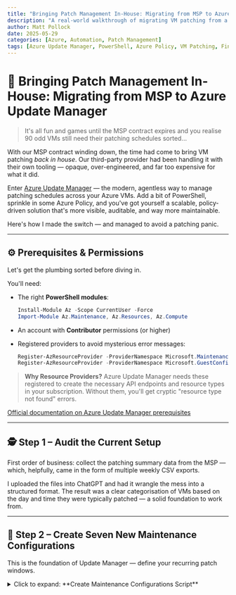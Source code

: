 ```yaml
---
title: "Bringing Patch Management In-House: Migrating from MSP to Azure Update Manager"
description: "A real-world walkthrough of migrating VM patching from a third-party provider to Azure Update Manager using PowerShell, tagging, and policy automation."
author: Matt Pollock
date: 2025-05-29
categories: [Azure, Automation, Patch Management]
tags: [Azure Update Manager, PowerShell, Azure Policy, VM Patching, FinOps]
---
```



# 🔄 Bringing Patch Management In-House: Migrating from MSP to Azure Update Manager

> It's all fun and games until the MSP contract expires and you realise 90 odd VMs still need their patching schedules sorted…

With our MSP contract winding down, the time had come to bring VM patching *back in house*. Our third-party provider had been handling it with their own tooling — opaque, over-engineered, and far too expensive for what it did.

Enter [Azure Update Manager](https://learn.microsoft.com/en-us/azure/update-manager/overview) — the modern, agentless way to manage patching schedules across your Azure VMs. Add a bit of PowerShell, sprinkle in some Azure Policy, and you've got yourself a scalable, policy-driven solution that's more visible, auditable, and way more maintainable.

Here's how I made the switch — and managed to avoid a patching panic.

---

## ⚙️ Prerequisites & Permissions

Let's get the plumbing sorted before diving in.

You'll need:

* The right **PowerShell modules**:

  ```powershell
  Install-Module Az -Scope CurrentUser -Force
  Import-Module Az.Maintenance, Az.Resources, Az.Compute
  ```

* An account with **Contributor** permissions (or higher)
* Registered providers to avoid mysterious error messages:

  ```powershell
  Register-AzResourceProvider -ProviderNamespace Microsoft.Maintenance
  Register-AzResourceProvider -ProviderNamespace Microsoft.GuestConfiguration
  ```

> **Why Resource Providers?** Azure Update Manager needs these registered to create the necessary API endpoints and resource types in your subscription. Without them, you'll get cryptic "resource type not found" errors.

[Official documentation on Azure Update Manager prerequisites](https://learn.microsoft.com/en-us/azure/update-manager/overview#prerequisites)

---

## 🕵️ Step 1 – Audit the Current Setup

First order of business: collect the patching summary data from the MSP — which, helpfully, came in the form of multiple weekly CSV exports.

I uploaded the files into ChatGPT and had it wrangle the mess into a structured format. The result was a clear categorisation of VMs based on the day and time they were typically patched — a solid foundation to work from.

---

## 🧱 Step 2 – Create Seven New Maintenance Configurations

This is the foundation of Update Manager — define your recurring patch windows.

<details>
<summary>Click to expand: **Create Maintenance Configurations Script**</summary>

```powershell
# Azure Update Manager - Create Weekly Maintenance Configurations
# Pure PowerShell syntax

# Define parameters
$resourceGroupName = "rg-maintenance-uksouth-001"
$location = "uksouth"
$timezone = "GMT Standard Time"
$startDateTime = "2024-06-01 21:00"
$duration = "03:00"  # 3 hours - meets minimum requirement

# Day mapping for config naming (3-letter lowercase)
$dayMap = @{
    "Monday"    = "mon"
    "Tuesday"   = "tue" 
    "Wednesday" = "wed"
    "Thursday"  = "thu"
    "Friday"    = "fri"
    "Saturday"  = "sat"
    "Sunday"    = "sun"
}

# Create maintenance configurations for each day
foreach ($day in $dayMap.Keys) {
    $shortDay = $dayMap[$day]
    $configName = "contoso-maintenance-config-vms-$shortDay"
    
    Write-Host "Creating: $configName for $day..." -ForegroundColor Yellow
    
    try {
        $result = New-AzMaintenanceConfiguration `
            -ResourceGroupName $resourceGroupName `
            -Name $configName `
            -MaintenanceScope "InGuestPatch" `
            -Location $location `
            -StartDateTime $startDateTime `
            -Timezone $timezone `
            -Duration $duration `
            -RecurEvery "Week $day" `
            -InstallPatchRebootSetting "IfRequired" `
            -ExtensionProperty @{"InGuestPatchMode" = "User"} `
            -WindowParameterClassificationToInclude @("Critical", "Security") `
            -LinuxParameterClassificationToInclude @("Critical", "Security") `
            -Tag @{
                "Application"  = "Azure Update Manager"
                "Owner"        = "Contoso"
                "PatchWindow"  = $shortDay
            } `
            -ErrorAction Stop
            
        Write-Host "✓ SUCCESS: $configName" -ForegroundColor Green
        
        # Quick validation
        $createdConfig = Get-AzMaintenanceConfiguration -ResourceGroupName $resourceGroupName -Name $configName
        Write-Host "  Validated: $($createdConfig.RecurEvery) schedule confirmed" -ForegroundColor Gray
        
    } catch {
        Write-Host "✗ FAILED: $configName - $($_.Exception.Message)" -ForegroundColor Red
        continue
    }
}
```

> ⚠️ *Don't forget: duration format is ISO 8601, not "2 hours" — and start time has to match the day it's tied to.*

[Learn more about New-AzMaintenanceConfiguration](https://learn.microsoft.com/en-us/powershell/module/az.maintenance/new-azmaintenanceconfiguration)

---

## 🛠️ Step 3 – Tweak the Maintenance Configs

Some patch windows felt too tight — and, just as importantly, I needed to avoid overlaps with existing backup jobs. Rather than let a large CU fail halfway through or run headlong into an Azure Backup job, I extended the duration on select configs and staggered them across the week:

```powershell
$config = Get-AzMaintenanceConfiguration -ResourceGroupName "rg-maintenance-uksouth-001" -Name "contoso-maintenance-config-vms-sun"
$config.Duration = "04:00"
Update-AzMaintenanceConfiguration -ResourceGroupName "rg-maintenance-uksouth-001" -Name "contoso-maintenance-config-vms-sun" -Configuration $config

# Verify the change
$updatedConfig = Get-AzMaintenanceConfiguration -ResourceGroupName "rg-maintenance-uksouth-001" -Name "contoso-maintenance-config-vms-sun"
Write-Host "Sunday window now: $($updatedConfig.Duration) duration" -ForegroundColor Green
```

> Better to have time and not need it than need it and trigger a post-patch incident.

---

## 🤖 Step 4 – Use AI to Group VMs by Patch Activity

Armed with a jumble of CSV exports that made sense to nobody but the person who created them, I got AI to do the grunt work.

**What I did:**

1. **Exported MSP data:** Weekly CSV reports showing patch installation timestamps for each VM
2. **Uploaded to ChatGPT** with this prompt:
   > "Analyze these patch installation times and group VMs by day/time patterns. Most VMs seem clustered on weekends - suggest optimal distribution across 7 maintenance windows for business continuity."

3. **AI analysis revealed:**
   * 60% of VMs were patching Saturday/Sunday (risky for business continuity)
   * Several critical systems patching simultaneously
   * No consideration for application dependencies

4. **AI recommendation:** Spread VMs across weekdays based on:
   * **Criticality:** Domain controllers on different days
   * **Function:** Similar servers on different days (avoid single points of failure)  
   * **Dependencies:** Database servers before application servers

**The result:** A logical rebalancing that avoided "all our eggs in Sunday 1AM" basket and considered business impact.

> **Why this matters:** The MSP was optimizing for their convenience, not our business continuity. AI helped identify risks we hadn't considered.

---

## 🔍 Step 5 – Discover All VMs and Identify Gaps

Before diving into bulk tagging, I needed to understand what we were working with across all subscriptions.

**First, let's see what VMs we have:**

<details>
<summary>Click to expand: **Discover Untagged VMs Script**</summary>

```powershell
# Discover Untagged VMs Script for Azure Update Manager
# This script identifies VMs that are missing Azure Update Manager tags

$scriptStart = Get-Date

Write-Host "=== Azure Update Manager - Discover Untagged VMs ===" -ForegroundColor Cyan
Write-Host "Scanning all accessible subscriptions for VMs missing maintenance tags..." -ForegroundColor White
Write-Host ""

# Function to check if VM has Azure Update Manager tags
function Test-VMHasMaintenanceTags {
    param($VM)
    
    # Check for the three required tags
    $hasOwnerTag = $VM.Tags -and $VM.Tags.ContainsKey("Owner") -and $VM.Tags["Owner"] -eq "Contoso"
    $hasUpdatesTag = $VM.Tags -and $VM.Tags.ContainsKey("Updates") -and $VM.Tags["Updates"] -eq "Azure Update Manager"
    $hasPatchWindowTag = $VM.Tags -and $VM.Tags.ContainsKey("PatchWindow")
    
    return $hasOwnerTag -and $hasUpdatesTag -and $hasPatchWindowTag
}

# Function to get VM details for reporting
function Get-VMDetails {
    param($VM, $SubscriptionName)
    
    return [PSCustomObject]@{
        Name = $VM.Name
        ResourceGroup = $VM.ResourceGroupName
        Location = $VM.Location
        Subscription = $SubscriptionName
        SubscriptionId = $VM.SubscriptionId
        PowerState = $VM.PowerState
        OsType = $VM.StorageProfile.OsDisk.OsType
        VmSize = $VM.HardwareProfile.VmSize
        Tags = if ($VM.Tags) { ($VM.Tags.Keys | ForEach-Object { "$_=$($VM.Tags[$_])" }) -join "; " } else { "No tags" }
    }
}

# Initialize collections
$taggedVMs = @()
$untaggedVMs = @()
$allVMs = @()
$subscriptionSummary = @{}

Write-Host "=== DISCOVERING VMs ACROSS ALL SUBSCRIPTIONS ===" -ForegroundColor Cyan

# Get all accessible subscriptions
$subscriptions = Get-AzSubscription | Where-Object { $_.State -eq "Enabled" }
Write-Host "Found $($subscriptions.Count) accessible subscriptions" -ForegroundColor White

foreach ($subscription in $subscriptions) {
    try {
        Write-Host "`nScanning subscription: $($subscription.Name) ($($subscription.Id))" -ForegroundColor Magenta
        $null = Set-AzContext -SubscriptionId $subscription.Id -ErrorAction Stop
        
        # Get all VMs in this subscription
        Write-Host "  Retrieving VMs..." -ForegroundColor Gray
        $vms = Get-AzVM -Status -ErrorAction Continue
        
        $subTagged = 0
        $subUntagged = 0
        $subTotal = $vms.Count
        
        Write-Host "  Found $subTotal VMs in this subscription" -ForegroundColor White
        
        foreach ($vm in $vms) {
            $vmDetails = Get-VMDetails -VM $vm -SubscriptionName $subscription.Name
            $allVMs += $vmDetails
            
            if (Test-VMHasMaintenanceTags -VM $vm) {
                $taggedVMs += $vmDetails
                $subTagged++
                Write-Host "    ✓ Tagged: $($vm.Name)" -ForegroundColor Green
            } else {
                $untaggedVMs += $vmDetails
                $subUntagged++
                Write-Host "    ⚠️ Untagged: $($vm.Name)" -ForegroundColor Yellow
            }
        }
        
        # Store subscription summary
        $subscriptionSummary[$subscription.Name] = @{
            Total = $subTotal
            Tagged = $subTagged
            Untagged = $subUntagged
            SubscriptionId = $subscription.Id
        }
        
        Write-Host "  Subscription Summary - Total: $subTotal | Tagged: $subTagged | Untagged: $subUntagged" -ForegroundColor Gray
        
    }
    catch {
        Write-Host "  ✗ Error scanning subscription $($subscription.Name): $($_.Exception.Message)" -ForegroundColor Red
        $subscriptionSummary[$subscription.Name] = @{
            Total = 0
            Tagged = 0
            Untagged = 0
            Error = $_.Exception.Message
        }
    }
}

Write-Host ""
Write-Host "=== OVERALL DISCOVERY SUMMARY ===" -ForegroundColor Cyan
Write-Host "Total VMs found: $($allVMs.Count)" -ForegroundColor White
Write-Host "VMs with maintenance tags: $($taggedVMs.Count)" -ForegroundColor Green
Write-Host "VMs missing maintenance tags: $($untaggedVMs.Count)" -ForegroundColor Red

if ($untaggedVMs.Count -eq 0) {
    Write-Host "� ALL VMs ARE ALREADY TAGGED! �" -ForegroundColor Green
    Write-Host "No further action required." -ForegroundColor White
    exit 0
}

Write-Host ""
Write-Host "=== SUBSCRIPTION BREAKDOWN ===" -ForegroundColor Cyan
$subscriptionSummary.GetEnumerator() | Sort-Object Name | ForEach-Object {
    $sub = $_.Value
    if ($sub.Error) {
        Write-Host "$($_.Key): ERROR - $($sub.Error)" -ForegroundColor Red
    } else {
        $percentage = if ($sub.Total -gt 0) { [math]::Round(($sub.Tagged / $sub.Total) * 100, 1) } else { 0 }
        Write-Host "$($_.Key): $($sub.Tagged)/$($sub.Total) tagged ($percentage%)" -ForegroundColor White
    }
}

Write-Host ""
Write-Host "=== UNTAGGED VMs DETAILED LIST ===" -ForegroundColor Red
Write-Host "The following $($untaggedVMs.Count) VMs are missing Azure Update Manager maintenance tags:" -ForegroundColor White

# Group untagged VMs by subscription for easier reading
$untaggedBySubscription = $untaggedVMs | Group-Object Subscription

foreach ($group in $untaggedBySubscription | Sort-Object Name) {
    Write-Host "`n� Subscription: $($group.Name) ($($group.Count) untagged VMs)" -ForegroundColor Magenta
    
    $group.Group | Sort-Object Name | ForEach-Object {
        Write-Host "  • $($_.Name)" -ForegroundColor Yellow
        Write-Host "    Resource Group: $($_.ResourceGroup)" -ForegroundColor Gray
        Write-Host "    Location: $($_.Location)" -ForegroundColor Gray
        Write-Host "    OS Type: $($_.OsType)" -ForegroundColor Gray
        Write-Host "    VM Size: $($_.VmSize)" -ForegroundColor Gray
        Write-Host "    Power State: $($_.PowerState)" -ForegroundColor Gray
        if ($_.Tags -ne "No tags") {
            Write-Host "    Existing Tags: $($_.Tags)" -ForegroundColor DarkGray
        }
        Write-Host ""
    }
}

Write-Host "=== ANALYSIS BY VM CHARACTERISTICS ===" -ForegroundColor Cyan

# Analyze by OS Type
$untaggedByOS = $untaggedVMs | Group-Object OsType
Write-Host "`n� Untagged VMs by OS Type:" -ForegroundColor White
$untaggedByOS | Sort-Object Name | ForEach-Object {
    Write-Host "  $($_.Name): $($_.Count) VMs" -ForegroundColor White
}

# Analyze by Location
$untaggedByLocation = $untaggedVMs | Group-Object Location
Write-Host "`n� Untagged VMs by Location:" -ForegroundColor White
$untaggedByLocation | Sort-Object Count -Descending | ForEach-Object {
    Write-Host "  $($_.Name): $($_.Count) VMs" -ForegroundColor White
}

# Analyze by VM Size (to understand workload types)
$untaggedBySize = $untaggedVMs | Group-Object VmSize
Write-Host "`n� Untagged VMs by Size:" -ForegroundColor White
$untaggedBySize | Sort-Object Count -Descending | Select-Object -First 10 | ForEach-Object {
    Write-Host "  $($_.Name): $($_.Count) VMs" -ForegroundColor White
}

# Analyze by Resource Group (might indicate application/workload groupings)
$untaggedByRG = $untaggedVMs | Group-Object ResourceGroup
Write-Host "`n� Untagged VMs by Resource Group (Top 10):" -ForegroundColor White
$untaggedByRG | Sort-Object Count -Descending | Select-Object -First 10 | ForEach-Object {
    Write-Host "  $($_.Name): $($_.Count) VMs" -ForegroundColor White
}

Write-Host ""
Write-Host "=== POWER STATE ANALYSIS ===" -ForegroundColor Cyan
$powerStates = $untaggedVMs | Group-Object PowerState
$powerStates | Sort-Object Count -Descending | ForEach-Object {
    Write-Host "$($_.Name): $($_.Count) VMs" -ForegroundColor White
}

Write-Host ""
Write-Host "=== EXPORT OPTIONS ===" -ForegroundColor Cyan
Write-Host "You can export this data for further analysis:" -ForegroundColor White

# Export to CSV option
$timestamp = Get-Date -Format "yyyyMMdd-HHmm"
$csvPath = "D:\UntaggedVMs-$timestamp.csv"

try {
    $untaggedVMs | Export-Csv -Path $csvPath -NoTypeInformation
    Write-Host "✓ Exported untagged VMs to: $csvPath" -ForegroundColor Green
} catch {
    Write-Host "✗ Failed to export CSV: $($_.Exception.Message)" -ForegroundColor Red
}

# Show simple list for easy copying
Write-Host ""
Write-Host "=== SIMPLE VM NAME LIST (for copy/paste) ===" -ForegroundColor Cyan
Write-Host "VM Names:" -ForegroundColor White
$untaggedVMs | Sort-Object Name | ForEach-Object { Write-Host "  $($_.Name)" -ForegroundColor Yellow }

Write-Host ""
Write-Host "=== NEXT STEPS RECOMMENDATIONS ===" -ForegroundColor Cyan
Write-Host "1. Review the untagged VMs list above" -ForegroundColor White
Write-Host "2. Investigate why these VMs were not in the original patching schedule" -ForegroundColor White
Write-Host "3. Determine appropriate maintenance windows for these VMs" -ForegroundColor White
Write-Host "4. Consider grouping by:" -ForegroundColor White
Write-Host "   • Application/workload (Resource Group analysis)" -ForegroundColor Gray
Write-Host "   • Environment (naming patterns, tags)" -ForegroundColor Gray
Write-Host "   • Business criticality" -ForegroundColor Gray
Write-Host "   • Maintenance window preferences" -ForegroundColor Gray
Write-Host "5. Run the tagging script to assign maintenance windows" -ForegroundColor White

Write-Host ""
Write-Host "=== AZURE RESOURCE GRAPH QUERY ===" -ForegroundColor Cyan
Write-Host "Use this query in Azure Resource Graph Explorer to verify results:" -ForegroundColor White
Write-Host ""
Write-Host @"
Resources
| where type == "microsoft.compute/virtualmachines"
| where tags.PatchWindow == "" or isempty(tags.PatchWindow) or isnull(tags.PatchWindow)
| project name, resourceGroup, subscriptionId, location, 
          osType = properties.storageProfile.osDisk.osType,
          vmSize = properties.hardwareProfile.vmSize,
          powerState = properties.extended.instanceView.powerState.displayStatus,
          tags
| sort by name asc
"@ -ForegroundColor Gray

Write-Host ""
Write-Host "Script completed at $(Get-Date)" -ForegroundColor Cyan
Write-Host "Total runtime: $((Get-Date) - $scriptStart)" -ForegroundColor Gray
```

**Discovery results:**

* **35 VMs** from the original MSP schedule (our planned list)
* **12 additional VMs** not in the MSP schedule (the "stragglers")
* **Total: 47 VMs** needing Update Manager tags

> **Key insight:** The MSP wasn't managing everything. Several dev/test VMs and a few production systems were missing from their schedule entirely.

---

## ✍️ Step 6 – Bulk Tag All VMs with Patch Windows

Now for the main event: tagging all VMs with their maintenance windows. This includes both our planned VMs and the newly discovered ones.

### 🎯 Main VM Tagging (Planned Schedule)

Each tag serves a specific purpose:

* `PatchWindow` — The key tag used by dynamic scopes to assign VMs to maintenance configurations
* `Owner` — For accountability and filtering
* `Updates` — Identifies VMs managed by Azure Update Manager

<details>
<summary>Click to expand: **Multi-Subscription Azure Update Manager VM Tagging Script**</summary>

```powershell
# Multi-Subscription Azure Update Manager VM Tagging Script
# This script discovers VMs across multiple subscriptions and tags them appropriately

Write-Host "=== Multi-Subscription Azure Update Manager - VM Tagging Script ===" -ForegroundColor Cyan

# Function to safely tag a VM
function Set-VMMaintenanceTags {
    param(
        [string]$VMName,
        [string]$ResourceGroupName,
        [string]$SubscriptionId,
        [hashtable]$Tags,
        [string]$MaintenanceWindow
    )
    
    try {
        # Set context to the VM's subscription
        $null = Set-AzContext -SubscriptionId $SubscriptionId -ErrorAction Stop
        
        Write-Host "  Processing: $VMName..." -ForegroundColor Yellow
        
        # Get the VM and update tags
        $vm = Get-AzVM -ResourceGroupName $ResourceGroupName -Name $VMName -ErrorAction Stop
        
        if ($vm.Tags) {
            $Tags.Keys | ForEach-Object { $vm.Tags[$_] = $Tags[$_] }
        } else {
            $vm.Tags = $Tags
        }
        
        $null = Update-AzVM -VM $vm -ResourceGroupName $ResourceGroupName -Tag $vm.Tags -ErrorAction Stop
        Write-Host "  ✓ Successfully tagged $VMName for $MaintenanceWindow maintenance" -ForegroundColor Green
        
        return $true
    }
    catch {
        Write-Host "  ✗ Failed to tag $VMName`: $($_.Exception.Message)" -ForegroundColor Red
        return $false
    }
}

# Define all target VMs organized by maintenance window
$maintenanceGroups = @{
    "Monday" = @{
        "VMs" = @("WEB-PROD-01", "DB-PROD-01", "APP-PROD-01", "FILE-PROD-01", "DC-PROD-01")
        "Tags" = @{
            "Owner" = "Contoso"
            "Updates" = "Azure Update Manager"
            "PatchWindow" = "mon"
        }
    }
    "Tuesday" = @{
        "VMs" = @("WEB-PROD-02", "DB-PROD-02", "APP-PROD-02", "FILE-PROD-02", "DC-PROD-02")
        "Tags" = @{
            "Owner" = "Contoso"
            "Updates" = "Azure Update Manager"
            "PatchWindow" = "tue"
        }
    }
    "Wednesday" = @{
        "VMs" = @("WEB-PROD-03", "DB-PROD-03", "APP-PROD-03", "FILE-PROD-03", "DC-PROD-03")
        "Tags" = @{
            "Owner" = "Contoso"
            "Updates" = "Azure Update Manager"
            "PatchWindow" = "wed"
        }
    }
    "Thursday" = @{
        "VMs" = @("WEB-PROD-04", "DB-PROD-04", "APP-PROD-04", "FILE-PROD-04", "PRINT-PROD-01")
        "Tags" = @{
            "Owner" = "Contoso"
            "Updates" = "Azure Update Manager"
            "PatchWindow" = "thu"
        }
    }
    "Friday" = @{
        "VMs" = @("WEB-PROD-05", "DB-PROD-05", "APP-PROD-05", "FILE-PROD-05", "MONITOR-PROD-01")
        "Tags" = @{
            "Owner" = "Contoso"
            "Updates" = "Azure Update Manager"
            "PatchWindow" = "fri"
        }
    }
    "Saturday" = @{
        "VMs" = @("WEB-DEV-01", "DB-DEV-01", "APP-DEV-01", "TEST-SERVER-01", "SANDBOX-01")
        "Tags" = @{
            "Owner" = "Contoso"
            "Updates" = "Azure Update Manager"
            "PatchWindow" = "sat-09"
        }
    }
    "Sunday" = @{
        "VMs" = @("WEB-UAT-01", "DB-UAT-01", "APP-UAT-01", "BACKUP-PROD-01", "MGMT-PROD-01")
        "Tags" = @{
            "Owner" = "Contoso"
            "Updates" = "Azure Update Manager"
            "PatchWindow" = "sun"
        }
    }
}

# Function to discover VMs across all subscriptions
function Find-VMsAcrossSubscriptions {
    param([array]$TargetVMNames)
    
    $subscriptions = Get-AzSubscription | Where-Object { $_.State -eq "Enabled" }
    $vmInventory = @{}
    
    foreach ($subscription in $subscriptions) {
        try {
            $null = Set-AzContext -SubscriptionId $subscription.Id -ErrorAction Stop
            $vms = Get-AzVM -ErrorAction Continue
            
            foreach ($vm in $vms) {
                if ($vm.Name -in $TargetVMNames) {
                    $vmInventory[$vm.Name] = @{
                        Name = $vm.Name
                        ResourceGroupName = $vm.ResourceGroupName
                        SubscriptionId = $subscription.Id
                        SubscriptionName = $subscription.Name
                        Location = $vm.Location
                    }
                }
            }
        }
        catch {
            Write-Host "Error scanning subscription $($subscription.Name): $($_.Exception.Message)" -ForegroundColor Red
        }
    }
    
    return $vmInventory
}

# Get all unique VM names and discover their locations
$allTargetVMs = @()
$maintenanceGroups.Values | ForEach-Object { $allTargetVMs += $_.VMs }
$allTargetVMs = $allTargetVMs | Sort-Object -Unique

Write-Host "Discovering locations for $($allTargetVMs.Count) target VMs..." -ForegroundColor White
$vmInventory = Find-VMsAcrossSubscriptions -TargetVMNames $allTargetVMs

# Process each maintenance window
$totalSuccess = 0
$totalFailed = 0

foreach ($windowName in $maintenanceGroups.Keys) {
    $group = $maintenanceGroups[$windowName]
    Write-Host "`n=== $windowName MAINTENANCE WINDOW ===" -ForegroundColor Magenta
    
    foreach ($vmName in $group.VMs) {
        if ($vmInventory.ContainsKey($vmName)) {
            $vmInfo = $vmInventory[$vmName]
            $result = Set-VMMaintenanceTags -VMName $vmInfo.Name -ResourceGroupName $vmInfo.ResourceGroupName -SubscriptionId $vmInfo.SubscriptionId -Tags $group.Tags -MaintenanceWindow $windowName
            if ($result) { $totalSuccess++ } else { $totalFailed++ }
        } else {
            Write-Host "  ⚠️ VM not found: $vmName" -ForegroundColor Yellow
            $totalFailed++
        }
    }
}

Write-Host "`n=== TAGGING SUMMARY ===" -ForegroundColor Cyan
Write-Host "Successfully tagged: $totalSuccess VMs" -ForegroundColor Green
Write-Host "Failed to tag: $totalFailed VMs" -ForegroundColor Red
```

### 🧹 Handle the Stragglers

For the 12 VMs not in the original MSP schedule, I used intelligent assignment based on their function:

<details>
<summary>Click to expand: **Tagging Script for Remaining Untagged VMs**</summary>

```powershell
# Intelligent VM Tagging Script for Remaining Untagged VMs
# This script analyzes and tags the 26 remaining VMs based on workload patterns and load balancing

$scriptStart = Get-Date

Write-Host "=== Intelligent VM Tagging for Remaining VMs ===" -ForegroundColor Cyan
Write-Host "Analyzing and tagging 26 untagged VMs with optimal maintenance window distribution..." -ForegroundColor White
Write-Host ""

# Function to safely tag a VM across subscriptions
function Set-VMMaintenanceTags {
    param(
        [string]$VMName,
        [string]$ResourceGroupName,
        [string]$SubscriptionId,
        [hashtable]$Tags,
        [string]$MaintenanceWindow
    )
    
    try {
        # Set context to the VM's subscription
        $currentContext = Get-AzContext
        if ($currentContext.Subscription.Id -ne $SubscriptionId) {
            $null = Set-AzContext -SubscriptionId $SubscriptionId -ErrorAction Stop
        }
        
        Write-Host "  Processing: $VMName..." -ForegroundColor Yellow
        
        # Get the VM
        $vm = Get-AzVM -ResourceGroupName $ResourceGroupName -Name $VMName -ErrorAction Stop
        
        # Add maintenance tags to existing tags (preserve existing tags)
        if ($vm.Tags) {
            $Tags.Keys | ForEach-Object {
                $vm.Tags[$_] = $Tags[$_]
            }
        } else {
            $vm.Tags = $Tags
        }
        
        # Update the VM tags
        $null = Update-AzVM -VM $vm -ResourceGroupName $ResourceGroupName -Tag $vm.Tags -ErrorAction Stop
        Write-Host "  ✓ Successfully tagged $VMName for $MaintenanceWindow maintenance" -ForegroundColor Green
        
        return $true
    }
    catch {
        Write-Host "  ✗ Failed to tag $VMName`: $($_.Exception.Message)" -ForegroundColor Red
        return $false
    }
}

# Define current maintenance window loads (after existing 59 VMs)
$currentLoad = @{
    "Monday" = 7
    "Tuesday" = 7 
    "Wednesday" = 10
    "Thursday" = 6
    "Friday" = 6
    "Saturday" = 17  # Dev/Test at 09:00
    "Sunday" = 6
}

Write-Host "=== CURRENT MAINTENANCE WINDOW LOAD ===" -ForegroundColor Cyan
$currentLoad.GetEnumerator() | Sort-Object Name | ForEach-Object {
    Write-Host "$($_.Key): $($_.Value) VMs" -ForegroundColor White
}

# Initialize counters for new assignments
$newAssignments = @{
    "Monday" = 0
    "Tuesday" = 0
    "Wednesday" = 0
    "Thursday" = 0
    "Friday" = 0
    "Saturday" = 0  # Will use sat-09 for dev/test
    "Sunday" = 0
}

Write-Host ""
Write-Host "=== INTELLIGENT VM GROUPING AND ASSIGNMENT ===" -ForegroundColor Cyan

# Define VM groups with intelligent maintenance window assignments
$vmGroups = @{
    
    # CRITICAL PRODUCTION SYSTEMS - Spread across different days
    "Critical Infrastructure" = @{
        "VMs" = @(
            @{ Name = "DC-PROD-01"; RG = "rg-infrastructure"; Sub = "Production"; Window = "Sunday"; Reason = "Domain Controller - critical infrastructure" },
            @{ Name = "DC-PROD-02"; RG = "rg-infrastructure"; Sub = "Production"; Window = "Monday"; Reason = "Domain Controller - spread from other DCs" },
            @{ Name = "BACKUP-PROD-01"; RG = "rg-backup"; Sub = "Production"; Window = "Tuesday"; Reason = "Backup Server - spread across week" }
        )
    }
    
    # PRODUCTION BUSINESS APPLICATIONS - Spread for business continuity
    "Production Applications" = @{
        "VMs" = @(
            @{ Name = "WEB-PROD-01"; RG = "rg-web-production"; Sub = "Production"; Window = "Monday"; Reason = "Web Server - Monday for week start" },
            @{ Name = "DB-PROD-01"; RG = "rg-database-production"; Sub = "Production"; Window = "Tuesday"; Reason = "Database Server - Tuesday" },
            @{ Name = "APP-PROD-01"; RG = "rg-app-production"; Sub = "Production"; Window = "Wednesday"; Reason = "Application Server - mid-week" }
        )
    }
    
    # DEV/TEST SYSTEMS - Saturday morning maintenance (like existing dev/test)
    "Development Systems" = @{
        "VMs" = @(
            @{ Name = "WEB-DEV-01"; RG = "rg-web-development"; Sub = "Development"; Window = "Saturday"; Reason = "Web Dev - join existing dev/test window" },
            @{ Name = "DB-DEV-01"; RG = "rg-database-development"; Sub = "Development"; Window = "Saturday"; Reason = "Database Dev - join existing dev/test window" },
            @{ Name = "TEST-SERVER-01"; RG = "rg-testing"; Sub = "Development"; Window = "Saturday"; Reason = "Test Server - join existing dev/test window" }
            # ... additional dev/test VMs
        )
    }
}

# Initialize counters
$totalProcessed = 0
$totalSuccess = 0
$totalFailed = 0

# Process each group
foreach ($groupName in $vmGroups.Keys) {
    $group = $vmGroups[$groupName]
    Write-Host "`n=== $groupName ===" -ForegroundColor Magenta
    Write-Host "Processing $($group.VMs.Count) VMs in this group" -ForegroundColor White
    
    foreach ($vmInfo in $group.VMs) {
        $window = $vmInfo.Window
        $vmName = $vmInfo.Name
        
        Write-Host "`n�️ $vmName → $window maintenance window" -ForegroundColor Yellow
        Write-Host "   Reason: $($vmInfo.Reason)" -ForegroundColor Gray
        
        # Determine subscription ID from name
        $subscriptionId = switch ($vmInfo.Sub) {
            "Contoso-Production" { (Get-AzSubscription -SubscriptionName "Production").Id }
            "Contoso-DevTest" { (Get-AzSubscription -SubscriptionName "DevTest").Id }
            "Contoso-Identity" { (Get-AzSubscription -SubscriptionName "Identity").Id }
            "Contoso-DMZ" { (Get-AzSubscription -SubscriptionName "Contoso-DMZ").Id }
        }
        
        # Create appropriate tags based on maintenance window
        $tags = @{
            "Owner" = "Contoso"
            "Updates" = "Azure Update Manager"
        }
        
        if ($window -eq "Saturday") {
            $tags["PatchWindow"] = "sat-09"  # Saturday 09:00 for dev/test
        } else {
            $tags["PatchWindow"] = $window.ToLower().Substring(0,3)  # mon, tue, wed, etc.
        }
        
        $result = Set-VMMaintenanceTags -VMName $vmInfo.Name -ResourceGroupName $vmInfo.RG -SubscriptionId $subscriptionId -Tags $tags -MaintenanceWindow $window
        
        $totalProcessed++
        if ($result) { 
            $totalSuccess++
            $newAssignments[$window]++
        } else { 
            $totalFailed++ 
        }
    }
}

Write-Host ""
Write-Host "=== TAGGING SUMMARY ===" -ForegroundColor Cyan
Write-Host "Total VMs processed: $totalProcessed" -ForegroundColor White
Write-Host "Successfully tagged: $totalSuccess" -ForegroundColor Green
Write-Host "Failed to tag: $totalFailed" -ForegroundColor Red

Write-Host ""
Write-Host "=== NEW MAINTENANCE WINDOW DISTRIBUTION ===" -ForegroundColor Cyan
Write-Host "VMs added to each maintenance window:" -ForegroundColor White

$newAssignments.GetEnumerator() | Sort-Object Name | ForEach-Object {
    if ($_.Value -gt 0) {
        $newTotal = $currentLoad[$_.Key] + $_.Value
        Write-Host "$($_.Key): +$($_.Value) VMs (total: $newTotal VMs)" -ForegroundColor Green
    }
}

Write-Host ""
Write-Host "=== FINAL MAINTENANCE WINDOW LOAD ===" -ForegroundColor Cyan
$finalLoad = @{}
$currentLoad.Keys | ForEach-Object {
    $finalLoad[$_] = $currentLoad[$_] + $newAssignments[$_]
}

$finalLoad.GetEnumerator() | Sort-Object Name | ForEach-Object {
    $status = if ($_.Value -le 8) { "Green" } elseif ($_.Value -le 12) { "Yellow" } else { "Red" }
    Write-Host "$($_.Key): $($_.Value) VMs" -ForegroundColor $status
}

$grandTotal = ($finalLoad.Values | Measure-Object -Sum).Sum
Write-Host "`nGrand Total: $grandTotal VMs across all maintenance windows" -ForegroundColor White

Write-Host ""
Write-Host "=== BUSINESS LOGIC APPLIED ===" -ForegroundColor Cyan
Write-Host "✅ Critical systems spread across different days for resilience" -ForegroundColor Green
Write-Host "✅ Domain Controllers distributed to avoid single points of failure" -ForegroundColor Green
Write-Host "✅ Dev/Test systems consolidated to Saturday morning (existing pattern)" -ForegroundColor Green
Write-Host "✅ Production workstations spread to minimize user impact" -ForegroundColor Green
Write-Host "✅ Business applications distributed for operational continuity" -ForegroundColor Green
Write-Host "✅ Load balancing maintained across the week" -ForegroundColor Green

Write-Host ""
Write-Host "=== VERIFICATION STEPS ===" -ForegroundColor Cyan
Write-Host "1. Verify tags in Azure Portal across all subscriptions" -ForegroundColor White
Write-Host "2. Check that critical systems are on different days" -ForegroundColor White
Write-Host "3. Confirm dev/test systems are in Saturday morning window" -ForegroundColor White
Write-Host "4. Review production systems distribution" -ForegroundColor White

Write-Host ""
Write-Host "=== AZURE RESOURCE GRAPH VERIFICATION QUERY ===" -ForegroundColor Cyan
Write-Host "Use this query to verify all VMs are now tagged:" -ForegroundColor White
Write-Host ""
Write-Host @"
Resources
| where type == "microsoft.compute/virtualmachines"
| where tags.Updates == "Azure Update Manager"
| project name, resourceGroup, subscriptionId, 
          patchWindow = tags.PatchWindow,
          owner = tags.Owner,
          updates = tags.Updates
| sort by patchWindow, name
| summarize count() by patchWindow
"@ -ForegroundColor Gray

if ($totalFailed -eq 0) {
    Write-Host ""
    Write-Host "� ALL VMs SUCCESSFULLY TAGGED WITH INTELLIGENT DISTRIBUTION! �" -ForegroundColor Green
} else {
    Write-Host ""
    Write-Host "⚠️ Some VMs failed to tag. Please review errors above." -ForegroundColor Yellow
}

Write-Host ""
Write-Host "Script completed at $(Get-Date)" -ForegroundColor Cyan
Write-Host "Total runtime: $((Get-Date) - $scriptStart)" -ForegroundColor Gray
```

> **Key insight:** I grouped VMs by function and criticality, not just by convenience. Domain controllers got spread across different days, dev/test systems joined the existing Saturday morning window, and production applications were distributed for business continuity.

---

## 🧰 Step 7 – Configure Azure Policy Prerequisites

Here's where things get interesting. Update Manager is built on compliance — but your VMs won't show up in dynamic scopes unless they meet certain prerequisites. Enter Azure Policy to save the day.

You'll need two specific built-in policies assigned at the subscription (or management group) level:

### ✅ Policy 1: `Set prerequisites for scheduling recurring updates on Azure virtual machines`

**What it does:** This policy ensures your VMs have the necessary extensions and configurations to participate in Azure Update Manager. It automatically:

* Installs the Azure Update Manager extension on Windows VMs
* Registers required resource providers (`Microsoft.Maintenance`, `Microsoft.GuestConfiguration`)
* Configures the VM to report its update compliance status
* Sets the patch mode to "AutomaticByPlatform" where needed

> **Why this matters:** Without this policy, VMs won't appear in Update Manager scopes even if they're tagged correctly. The policy handles all the "plumbing" automatically.

**Assignment scope:** Apply this at subscription or management group level to catch all VMs.

### ✅ Policy 2: `Configure periodic checking for missing system updates on Azure virtual machines`

**What it does:** This is your compliance engine. It configures VMs to:

* Regularly scan for available updates (but not install them automatically)
* Report update status back to Azure Update Manager
* Enable the compliance dashboard views in the portal
* Provide the data needed for maintenance configuration targeting

> **Why this matters:** This policy turns on the "update awareness" for your VMs. Without it, Azure Update Manager has no visibility into what patches are needed.

**Assignment scope:** Same as above — subscription or management group level.

### 🎯 Assigning the Policies

**Step-by-step in Azure Portal:**

1. **Navigate to Azure Policy**
   * Azure Portal → Search "Policy" → Select "Policy"

2. **Find the First Policy**
   * Left menu: **Definitions**
   * Search: `Set prerequisites for scheduling recurring updates`
   * Click on the policy title

3. **Assign the Policy**
   * Click **Assign** button
   * **Scope:** Select your subscription(s)
   * **Basics:** Leave policy name as default
   * **Parameters:** Leave as default
   * **Remediation:** ✅ Check "Create remediation task"
   * **Review + create**

4. **Repeat for Second Policy**
   * Search: `Configure periodic checking for missing system updates`
   * Follow same assignment process

> ⚠️ **Important:** Policy compliance can take 30+ minutes to evaluate and apply. Perfect time for that brew I mentioned earlier.

### 🔍 Monitoring Compliance

Once assigned, you can track compliance in **Azure Policy > Compliance**. Look for:

* Non-compliant VMs that need the extension installed
* VMs that aren't reporting update status properly
* Any policy assignment errors that need investigation

[Learn more about Azure Policy for Update Management](https://learn.microsoft.com/en-us/azure/update-manager/prerequsite-for-schedule-patching)

---

## 🧪 Step 8 – Create Dynamic Scopes in Update Manager

This is where it all comes together — and where the magic happens.

Dynamic scopes use those `PatchWindow` tags to assign VMs to the correct patch config automatically. No more manual VM assignment, no more "did we remember to add the new server?" conversations.

### 🎯 The Portal Dance

Unfortunately, as of writing, dynamic scopes can only be configured through the Azure portal — no PowerShell or ARM template support yet.

> **Why portal only?** Dynamic scopes are still in preview, and Microsoft hasn't released the PowerShell cmdlets or ARM template schemas yet. This means you can't fully automate the deployment, but the functionality itself works perfectly.

Here's the step-by-step:

1. **Navigate to Azure Update Manager**
   * Portal → All Services → Azure Update Manager

2. **Access Maintenance Configurations**
   * Go to **Maintenance Configurations (Preview)**
   * Select one of your configs (e.g., `contoso-maintenance-config-vms-mon`)

3. **Create Dynamic Scope**
   * Click **Dynamic Scopes** → **Add**
   * **Name:** `DynamicScope-Monday-VMs`
   * **Description:** `Auto-assign Windows VMs tagged for Monday maintenance`

4. **Configure Scope Settings**
   * **Subscription:** Select your subscription(s)
   * **Resource Type:** `Microsoft.Compute/virtualMachines`
   * **OS Type:** `Windows` (create separate scopes for Linux if needed)

5. **Set Tag Filters**
   * **Tag Name:** `PatchWindow`
   * **Tag Value:** `mon` (must match your maintenance config naming)
   * **Additional filters** (optional):
     * `Owner` = `Contoso`
     * `Updates` = `Azure Update Manager`

6. **Review and Create**
   * Verify the filter logic
   * Click **Create**

### 🔄 Repeat for All Days

You'll need to create dynamic scopes for each maintenance configuration:

| Maintenance Config | Dynamic Scope Name | Tag Filter |
|---|---|---|
| `contoso-maintenance-config-vms-mon` | `DynamicScope-Monday-VMs` | `PatchWindow = mon` |
| `contoso-maintenance-config-vms-tue` | `DynamicScope-Tuesday-VMs` | `PatchWindow = tue` |
| `contoso-maintenance-config-vms-wed` | `DynamicScope-Wednesday-VMs` | `PatchWindow = wed` |
| `contoso-maintenance-config-vms-thu` | `DynamicScope-Thursday-VMs` | `PatchWindow = thu` |
| `contoso-maintenance-config-vms-fri` | `DynamicScope-Friday-VMs` | `PatchWindow = fri` |
| `contoso-maintenance-config-vms-sat` | `DynamicScope-Saturday-VMs` | `PatchWindow = sat-09` |
| `contoso-maintenance-config-vms-sun` | `DynamicScope-Sunday-VMs` | `PatchWindow = sun` |

### 🔍 Verify Dynamic Scope Assignment

Once created, you can verify the scopes are working:

1. **In the Maintenance Configuration:**
   * Go to **Dynamic Scopes**
   * Check **Resources** tab to see matched VMs
   * Verify expected VM count matches your tagging
   * **Wait time:** Allow 15-30 minutes for newly tagged VMs to appear

2. **What success looks like:**
   * Monday scope shows 5 VMs (WEB-PROD-01, DB-PROD-01, etc.)
   * Saturday scope shows 5 VMs (WEB-DEV-01, DB-DEV-01, etc.)
   * No VMs showing? Check tag case sensitivity and filters

3. **In Azure Resource Graph:**

   ```kusto
   MaintenanceResources
   | where type == "microsoft.maintenance/configurationassignments"
   | extend vmName = tostring(split(resourceId, "/")[8])
   | extend configName = tostring(properties.maintenanceConfigurationId)
   | project vmName, configName, resourceGroup
   | order by configName, vmName
   ```

4. **Troubleshoot empty scopes:**
   * Verify subscription selection includes all your VMs
   * Check tag spelling: `PatchWindow` (case sensitive)
   * Confirm resource type filter: `Microsoft.Compute/virtualMachines`
   * Wait longer - it can take up to 30 minutes

### ⚠️ Common Gotchas

**Tag Case Sensitivity:** Dynamic scopes are case-sensitive. `mon` ≠ `Mon` ≠ `MON`

**Subscription Scope:** Ensure you've selected all relevant subscriptions in the scope configuration.

**Resource Type Filter:** Don't forget to set the resource type filter — without it, you'll match storage accounts, networking, etc.

**Timing:** It can take 15-30 minutes for newly tagged VMs to appear in dynamic scopes.

[Dynamic scope configuration docs](https://learn.microsoft.com/en-us/azure/update-manager/dynamic-scope)

---

## 🚀 Step 9 – Test & Verify (The Moment of Truth)

The acid test: does it actually patch stuff properly?

### 🎪 Proof of Concept Test

I started conservatively — scoped `contoso-maintenance-config-vms-sun` to a few non-critical VMs and let it run overnight on Sunday.

**Monday morning verification:**

* ✔️ **Patch compliance dashboard:** All green ticks
* ✔️ **Reboot timing:** Machines restarted within their 4-hour window (21:00-01:00)
* ✔️ **Update logs:** Activity logs showed expected patching behavior
* ✔️ **Business impact:** Zero helpdesk tickets on Monday morning

### 📊 Full Rollout Verification

Once confident with the Sunday test, I enabled all remaining dynamic scopes and monitored the week:

**Key metrics tracked:**

* Patch compliance percentage across all VMs
* Failed patch installations (and root causes)
* Reboot timing adherence
* Business hours impact (spoiler: zero)

### 🔍 Monitoring & Validation Tools

**Azure Update Manager Dashboard:**

```
Azure Portal → Update Manager → Overview
- Patch compliance summary
- Recent patch installations
- Failed installations with details
```

**Azure Resource Graph Queries:**

```kusto
// Verify all VMs have maintenance tags
Resources
| where type == "microsoft.compute/virtualmachines"
| where tags.Updates == "Azure Update Manager"
| project name, resourceGroup, subscriptionId, 
          patchWindow = tags.PatchWindow,
          owner = tags.Owner
| summarize count() by patchWindow
| order by patchWindow

// Check maintenance configuration assignments
MaintenanceResources
| where type == "microsoft.maintenance/configurationassignments"
| extend vmName = tostring(split(resourceId, "/")[8])
| extend configName = tostring(properties.maintenanceConfigurationId)
| project vmName, configName, subscriptionId
| summarize VMCount = count() by configName
| order by configName
```

**PowerShell Verification:**

```powershell
# Quick check of maintenance configuration status
Get-AzMaintenanceConfiguration -ResourceGroupName "rg-maintenance-uksouth-001" | 
    Select-Object Name, MaintenanceScope, RecurEvery | 
    Format-Table -AutoSize

# Verify VM tag distribution
$subscriptions = Get-AzSubscription | Where-Object { $_.State -eq "Enabled" }
$tagSummary = @{}

foreach ($sub in $subscriptions) {
    Set-AzContext -SubscriptionId $sub.Id | Out-Null
    $vms = Get-AzVM | Where-Object { $_.Tags.PatchWindow }
    
    foreach ($vm in $vms) {
        $window = $vm.Tags.PatchWindow
        if (-not $tagSummary.ContainsKey($window)) {
            $tagSummary[$window] = 0
        }
        $tagSummary[$window]++
    }
}

Write-Host "=== VM DISTRIBUTION BY PATCH WINDOW ===" -ForegroundColor Cyan
$tagSummary.GetEnumerator() | Sort-Object Name | ForEach-Object {
    Write-Host "$($_.Key): $($_.Value) VMs" -ForegroundColor White
}
```

### 📈 Success Metrics

After two full weeks of operation:

* **47 VMs** successfully transitioned to Azure Update Manager
* **100% patch compliance** maintained
* **Zero business-hours incidents** related to patching
* **Estimated annual savings:** £15,000+ (no more MSP patching fees)
* **Visibility improvement:** Real-time patch status vs. weekly email reports

[Monitor updates in Azure Update Manager](https://learn.microsoft.com/en-us/azure/update-manager/monitor-updates)

---

## 📃 Final Thoughts & Tips

✅ **Cost-neutral** — No more third-party patch agents
✅ **Policy-driven** — Enforced consistency with Azure Policy
✅ **Easily auditable** — Tag-based scoping is clean and visible
✅ **Scalable** — New VMs auto-join patch schedules via tagging

### ⚠️ Troubleshooting Guide & Common Issues

Here's what I learned the hard way, so you don't have to:

| **Symptom** | **Possible Cause** | **Fix** |
|-------------|-------------------|---------|
| VM not showing in dynamic scope | Tag typo or case mismatch | Verify `PatchWindow` tag exactly matches config name |
| Maintenance config creation fails | Invalid duration format | Use ISO 8601 format: `"03:00"` not `"3 hours"` |
| VM skipped during patching | Policy prerequisites not met | Check Azure Policy compliance dashboard |
| No updates applied despite schedule | VM needs pending reboot | Clear previous reboots, check update history |
| Dynamic scope shows zero VMs | Wrong subscription scope | Verify subscription selection in scope config |
| Extension installation failed | Insufficient permissions | Ensure VM contributor rights and resource provider registration |
| Policy compliance stuck at 0% | Assignment scope too narrow | Check policy is assigned at subscription level |
| VMs appear/disappear from scope | Tag inconsistency | Run tag verification script across all subscriptions |

### 🔧 Advanced Troubleshooting Commands

**Check VM Update Readiness:**

```powershell
# Verify VM has required extensions and configuration
$vmName = "your-vm-name"
$rgName = "your-resource-group"

$vm = Get-AzVM -Name $vmName -ResourceGroupName $rgName -Status
$vm.Extensions | Where-Object { $_.Name -like "*Update*" -or $_.Name -like "*Maintenance*" }
```

**Validate Maintenance Configuration:**

```powershell
# Test maintenance configuration is properly formed
$config = Get-AzMaintenanceConfiguration -ResourceGroupName "rg-maintenance-uksouth-001" -Name "contoso-maintenance-config-vms-mon"
Write-Host "Config Name: $($config.Name)"
Write-Host "Recurrence: $($config.RecurEvery)"
Write-Host "Duration: $($config.Duration)"
Write-Host "Start Time: $($config.StartDateTime)"
Write-Host "Timezone: $($config.TimeZone)"
```

**Policy Compliance Deep Dive:**

```powershell
# Check specific VMs for policy compliance
$policyName = "Set prerequisites for scheduling recurring updates on Azure virtual machines"
$assignments = Get-AzPolicyAssignment | Where-Object { $_.Properties.DisplayName -eq $policyName }
foreach ($assignment in $assignments) {
    Get-AzPolicyState -PolicyAssignmentId $assignment.PolicyAssignmentId | 
        Where-Object { $_.ComplianceState -eq "NonCompliant" } |
        Select-Object ResourceId, ComplianceState, @{Name="Reason";Expression={$_.PolicyEvaluationDetails.EvaluatedExpressions.ExpressionValue}}
}
```

---

*As always, comments and suggestions welcome over on GitHub or LinkedIn. If you've migrated patching in a different way, I'd love to hear how you approached it.*
